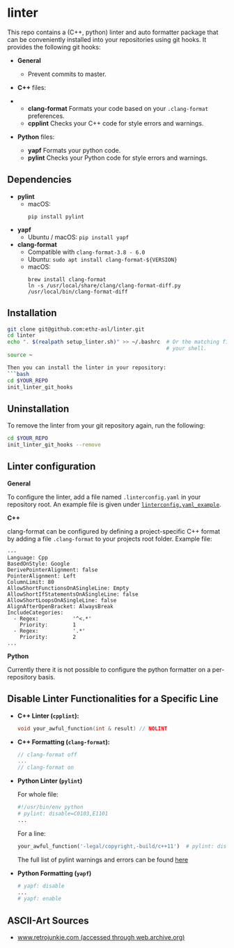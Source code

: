 # linter

This repo contains a (C++, python) linter and auto formatter package that can be conveniently installed into your repositories using git hooks. It provides the following git hooks:
 * **General**
   * Prevent commits to master.
 * **C++** files:
 *
   * **clang-format** Formats your code based on your `.clang-format` preferences.
   * **cpplint** Checks your C++ code for style errors and warnings.

 * **Python** files:

      * **yapf** Formats your python code.
      * **pylint** Checks your Python code for style errors and warnings.


## Dependencies

 * **pylint**
   * macOS:
     ```
     pip install pylint
     ```
 * **yapf**
   * Ubuntu / macOS: `pip install yapf`
 * **clang-format**
   * Compatible with `clang-format-3.8 - 6.0`
   * Ubuntu: `sudo apt install clang-format-${VERSION}`
   * macOS:
     ```
     brew install clang-format
     ln -s /usr/local/share/clang/clang-format-diff.py /usr/local/bin/clang-format-diff
     ```


## Installation

```bash
git clone git@github.com:ethz-asl/linter.git
cd linter
echo ". $(realpath setup_linter.sh)" >> ~/.bashrc  # Or the matching file for
                                                   # your shell.
source ~

Then you can install the linter in your repository:
```bash
cd $YOUR_REPO
init_linter_git_hooks
```

## Uninstallation
To remove the linter from your git repository again, run the following:
```bash
cd $YOUR_REPO
init_linter_git_hooks --remove
```

## Linter configuration

**General**

To configure the linter, add a file named `.linterconfig.yaml` in your repository root. An example file is given under [`linterconfig.yaml_example`](https://github.com/ethz-asl/linter/blob/master/linterconfig.yaml_example).

**C++**

clang-format can be configured by defining a project-specific C++ format by adding a file `.clang-format` to your projects root folder. Example file:

```
---
Language: Cpp
BasedOnStyle: Google
DerivePointerAlignment: false
PointerAlignment: Left
ColumnLimit: 80
AllowShortFunctionsOnASingleLine: Empty
AllowShortIfStatementsOnASingleLine: false
AllowShortLoopsOnASingleLine: false
AlignAfterOpenBracket: AlwaysBreak
IncludeCategories:
  - Regex:           '^<.*'
    Priority:        1
  - Regex:           '.*'
    Priority:        2
...
```

**Python**

Currently there it is not possible to configure the python formatter on a per-repository basis.


## Disable Linter Functionalities for a Specific Line

 * **C++ Linter (`cpplint`):**
   ```cpp
   void your_awful_function(int & result) // NOLINT
   ```
 * **C++ Formatting (`clang-format`):**
   ```cpp
   // clang-format off
   ...
   // clang-format on   
   ```
 * **Python Linter (`pylint`)**

   For whole file:
   ```python
   #!/usr/bin/env python
   # pylint: disable=C0103,E1101
   ...
   ```
   For a line:
   ```Python
   your_awful_function('-legal/copyright,-build/c++11')  # pylint: disable=W0212
   ```
   The full list of pylint warnings and errors can be found [here](http://pylint-messages.wikidot.com/all-messages)

 * **Python Formatting (`yapf`)**
   ```python
   # yapf: disable
   ...
   # yapf: enable
   ```


## ASCII-Art Sources

 * [www.retrojunkie.com (accessed through web.archive.org)](https://web.archive.org/web/20150831003349/http://www.retrojunkie.com:80/asciiart/)
